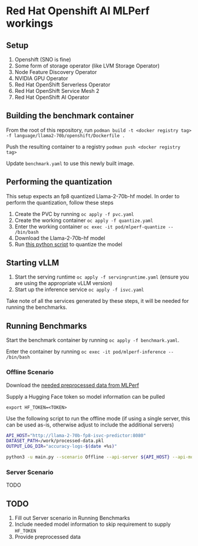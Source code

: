 # Red Hat Openshift AI MLPerf workings
## Setup
1. Openshift (SNO is fine)
2. Some form of storage operator (like LVM Storage Operator)
3. Node Feature Discovery Operator
4. NVIDIA GPU Operator
5. Red Hat OpenShift Serverless Operator
6. Red Hat OpenShift Service Mesh 2
7. Red Hat OpenShift AI Operator
 
## Building the benchmark container
From the root of this repository, run `podman build -t <docker registry tag> -f language/llama2-70b/openshift/Dockerfile .`

Push the resulting container to a registry `podman push <docker registry tag>`

Update `benchmark.yaml` to use this newly built image.

## Performing the quantization
This setup expects an fp8 quantized Llama-2-70b-hf model.  In order to perform the quantization, follow these steps

1. Create the PVC by running `oc apply -f pvc.yaml`
2. Create the working container `oc apply -f quantize.yaml`
3. Enter the working container `oc exec -it pod/mlperf-quantize -- /bin/bash`
4. Download the Llama-2-70b-hf model
5. Run [this python script](https://raw.githubusercontent.com/openshift-psap/inference/refs/heads/master/language/llama2-70b/api-endpoint-artifacts/quantize-autofp8.py) to quantize the model


## Starting vLLM
1. Start the serving runtime `oc apply -f servingruntime.yaml` (ensure you are using the appropriate vLLM version)
2. Start up the inference service `oc apply -f isvc.yaml`

Take note of all the services generated by these steps, it will be needed for running the benchmarks.

## Running Benchmarks
Start the benchmark container by running `oc apply -f benchmark.yaml`.

Enter the container by running `oc exec -it pod/mlperf-inference -- /bin/bash`
### Offline Scenario
Download the [needed preprocessed data from MLPerf](https://github.com/openshift-psap/mlperf-inference-5.1-redhat/tree/master/language/llama2-70b#preprocessed)

Supply a Hugging Face token so model information can be pulled

`export HF_TOKEN=<TOKEN>`

Use the following script to run the offline mode (if using a single server, this can be used as-is, otherwise adjust to include the additional servers)

```bash
API_HOST="http://llama-2-70b-fp8-isvc-predictor:8080"
DATASET_PATH=/work/processed-data.pkl
OUTPUT_LOG_DIR="accuracy-logs-$(date +%s)"

python3 -u main.py --scenario Offline --api-server ${API_HOST} --api-model-name /mnt/models/ --vllm --user-conf user.conf --total-sample-count 24576 --dataset-path ${DATASET_PATH} --output-log-dir ${OUTPUT_LOG_DIR} --dtype float32 --device cpu --batch-size 3072
```


### Server Scenario
TODO

## TODO
1. Fill out Server scenario in Running Benchmarks
2. Include needed model information to skip requirement to supply `HF_TOKEN`
3. Provide preprocessed data
